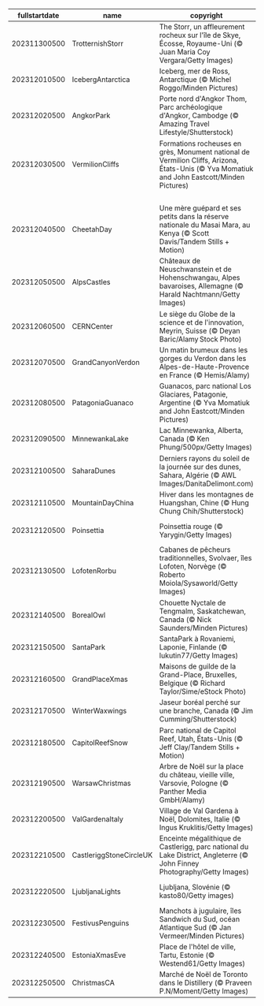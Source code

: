 |fullstartdate|name|copyright|title|image|
|--|--|--|--|--|
202311300500|TrotternishStorr|The Storr, un affleurement rocheux sur l'île de Skye, Écosse, Royaume-Uni (© Juan Maria Coy Vergara/Getty Images)|L'Écosse, terre de légendes|![](/fr-CA/2023/12/202311300500TrotternishStorr.jpg)|
202312010500|IcebergAntarctica|Iceberg, mer de Ross, Antarctique (© Michel Roggo/Minden Pictures)|La vie au grand frais!|![](/fr-CA/2023/12/202312010500IcebergAntarctica.jpg)|
202312020500|AngkorPark|Porte nord d'Angkor Thom, Parc archéologique d'Angkor, Cambodge (© Amazing Travel Lifestyle/Shutterstock)|L’ancienne cité Khmer aux temples majestueux|![](/fr-CA/2023/12/202312020500AngkorPark.jpg)|
202312030500|VermilionCliffs|Formations rocheuses en grès, Monument national de Vermilion Cliffs, Arizona, États-Unis (© Yva Momatiuk and John Eastcott/Minden Pictures)|Un paysage extraordinaire sculpté par le temps|![](/fr-CA/2023/12/202312030500VermilionCliffs.jpg)|
||||![](/fr-CA/2023/12/.jpg)|
202312040500|CheetahDay|Une mère guépard et ses petits dans la réserve nationale du Masai Mara, au Kenya (© Scott Davis/Tandem Stills + Motion)|Le félin le plus rapide du monde!|![](/fr-CA/2023/12/202312040500CheetahDay.jpg)|
202312050500|AlpsCastles|Châteaux de Neuschwanstein et de Hohenschwangau, Alpes bavaroises, Allemagne (© Harald Nachtmann/Getty Images)|Un paysage tout droit sorti d'un conte de fées|![](/fr-CA/2023/12/202312050500AlpsCastles.jpg)|
202312060500|CERNCenter|Le siège du Globe de la science et de l'innovation, Meyrin, Suisse (© Deyan Baric/Alamy Stock Photo)|Un code Mondial pour l’avenir|![](/fr-CA/2023/12/202312060500CERNCenter.jpg)|
202312070500|GrandCanyonVerdon|Un matin brumeux dans les gorges du Verdon dans les Alpes-de-Haute-Provence en France (© Hemis/Alamy)|Le Grand Canyon Provençal|![](/fr-CA/2023/12/202312070500GrandCanyonVerdon.jpg)|
202312080500|PatagoniaGuanaco|Guanacos, parc national Los Glaciares, Patagonie, Argentine (© Yva Momatiuk and John Eastcott/Minden Pictures)|Où se trouvent ces camélidés?|![](/fr-CA/2023/12/202312080500PatagoniaGuanaco.jpg)|
202312090500|MinnewankaLake|Lac Minnewanka, Alberta, Canada (© Ken Phung/500px/Getty Images)|Le bonheur est sous une pluie étoilée!|![](/fr-CA/2023/12/202312090500MinnewankaLake.jpg)|
202312100500|SaharaDunes|Derniers rayons du soleil de la journée sur des dunes, Sahara, Algérie (© AWL Images/DanitaDelimont.com)|Chaque jour, une dune différente…|![](/fr-CA/2023/12/202312100500SaharaDunes.jpg)|
202312110500|MountainDayChina|Hiver dans les montagnes de Huangshan, Chine (© Hung Chung Chih/Shutterstock)|Excursion au sommet!|![](/fr-CA/2023/12/202312110500MountainDayChina.jpg)|
202312120500|Poinsettia|Poinsettia rouge (© Yarygin/Getty Images)|Les « Étoiles de Noël » sont de retour!|![](/fr-CA/2023/12/202312120500Poinsettia.jpg)|
202312130500|LofotenRorbu|Cabanes de pêcheurs traditionnelles, Svolvaer, îles Lofoten, Norvège (© Roberto Moiola/Sysaworld/Getty Images)|La vie dans un « rorbu »!|![](/fr-CA/2023/12/202312130500LofotenRorbu.jpg)|
202312140500|BorealOwl|Chouette Nyctale de Tengmalm, Saskatchewan, Canada (© Nick Saunders/Minden Pictures)|Une chouette...chouette!|![](/fr-CA/2023/12/202312140500BorealOwl.jpg)|
202312150500|SantaPark|SantaPark à Rovaniemi, Laponie, Finlande (© lukutin77/Getty Images)|L'aire de jeux du Père Noël!|![](/fr-CA/2023/12/202312150500SantaPark.jpg)|
202312160500|GrandPlaceXmas|Maisons de guilde de la Grand-Place, Bruxelles, Belgique (© Richard Taylor/Sime/eStock Photo)|Bruxelles, ma belle!|![](/fr-CA/2023/12/202312160500GrandPlaceXmas.jpg)|
202312170500|WinterWaxwings|Jaseur boréal perché sur une branche, Canada (© Jim Cumming/Shutterstock)|Des fashionistas à plumes!|![](/fr-CA/2023/12/202312170500WinterWaxwings.jpg)|
202312180500|CapitolReefSnow|Parc national de Capitol Reef, Utah, États-Unis (© Jeff Clay/Tandem Stills + Motion)|Un paysage surréaliste entre rouille et neige|![](/fr-CA/2023/12/202312180500CapitolReefSnow.jpg)|
202312190500|WarsawChristmas|Arbre de Noël sur la place du château, vieille ville, Varsovie, Pologne (© Panther Media GmbH/Alamy)|La halte polonaise du Père Noël!|![](/fr-CA/2023/12/202312190500WarsawChristmas.jpg)|
202312200500|ValGardenaItaly|Village de Val Gardena à Noël, Dolomites, Italie (© Ingus Kruklitis/Getty Images)|Les lumières magiques des Dolomites|![](/fr-CA/2023/12/202312200500ValGardenaItaly.jpg)|
202312210500|CastleriggStoneCircleUK|Enceinte mégalithique de Castlerigg, parc national du Lake District, Angleterre (© John Finney Photography/Getty Images)|Prêt pour la nuit la plus longue de l’année?|![](/fr-CA/2023/12/202312210500CastleriggStoneCircleUK.jpg)|
202312220500|LjubljanaLights|Ljubljana, Slovénie (© kasto80/Getty images)|Des fêtes de fin d'année à la slovène!|![](/fr-CA/2023/12/202312220500LjubljanaLights.jpg)|
202312230500|FestivusPenguins|Manchots à jugulaire, îles Sandwich du Sud, océan Atlantique Sud (© Jan Vermeer/Minden Pictures)|Un manchot… à jugulaire!|![](/fr-CA/2023/12/202312230500FestivusPenguins.jpg)|
202312240500|EstoniaXmasEve|Place de l'hôtel de ville, Tartu, Estonie (© Westend61/Getty Images)|Une nuit magique vous attend!|![](/fr-CA/2023/12/202312240500EstoniaXmasEve.jpg)|
202312250500|ChristmasCA|Marché de Noël de Toronto dans le Distillery (© Praveen P.N/Moment/Getty Images)|Joyeux temps des Fêtes!|![](/fr-CA/2023/12/202312250500ChristmasCA.jpg)|
